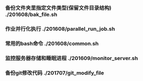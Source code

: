 ### 备份文件夹里指定文件类型(保留文件目录结构)	./201608/bak_file.sh	
### 作业并行化执行	./201608/parallel_run_job.sh	
### 常用的bash命令	./201608/common.sh	
### 监控服务器存储和睡眠进程	./201609/monitor_server.sh
### 备份git修改代码 ./201707/git_modify_file
